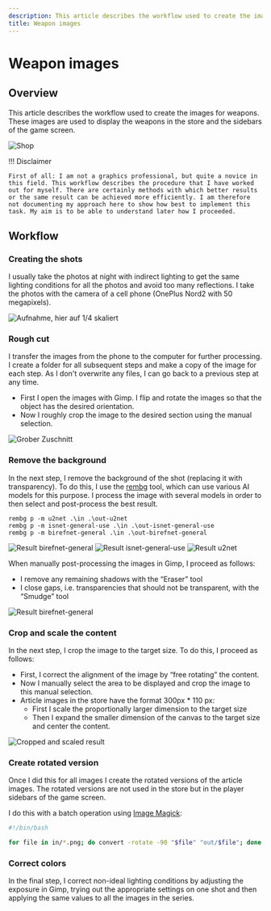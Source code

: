 ```yaml
---
description: This article describes the workflow used to create the images for weapons. These images are used to display the weapons in the store and the sidebars of the game screen.
title: Weapon images
---
```


# Weapon images

## Overview

This article describes the workflow used to create the images for weapons. These images are used to display the weapons in the store and the sidebars of the game screen.

![Shop](/en/media/screenshot-shop.png)

!!! Disclaimer

    First of all: I am not a graphics professional, but quite a novice in this field. This workflow describes the procedure that I have worked out for myself. There are certainly methods with which better results or the same result can be achieved more efficiently. I am therefore not documenting my approach here to show how best to implement this task. My aim is to be able to understand later how I proceeded.

## Workflow

### Creating the shots

I usually take the photos at night with indirect lighting to get the same lighting conditions for all the photos and avoid too many reflections. I take the photos with the camera of a cell phone (OnePlus Nord2 with 50 megapixels).

![Aufnahme, hier auf 1/4 skaliert](/en/media/development/0-09.jpg)

### Rough cut

I transfer the images from the phone to the computer for further processing. I create a folder for all subsequent steps and make a copy of the image for each step. As I don't overwrite any files, I can go back to a previous step at any time.

- First I open the images with Gimp. I flip and rotate the images so that the object has the desired orientation.
- Now I roughly crop the image to the desired section using the manual selection.

![Grober Zuschnitt](/en/media/development/1-09.jpg)

### Remove the background

In the next step, I remove the background of the shot (replacing it with transparency). To do this, I use the [rembg](https://github.com/danielgatis/rembg) tool, which can use various AI models for this purpose. I process the image with several models in order to then select and post-process the best result.

```pwsh
rembg p -m u2net .\in .\out-u2net
rembg p -m isnet-general-use .\in .\out-isnet-general-use
rembg p -m birefnet-general .\in .\out-birefnet-general
```

![Result birefnet-general](/en/media/development/2-birefnet-general.png)
![Result isnet-general-use](/en/media/development/2-isnet-general-use.png)
![Result u2net](/en/media/development/2-u2net.png)

When manually post-processing the images in Gimp, I proceed as follows:

- I remove any remaining shadows with the “Eraser” tool
- I close gaps, i.e. transparencies that should not be transparent, with the “Smudge” tool

![Result birefnet-general](/en/media/development/3-removed-bg-09.png)

### Crop and scale the content

In the next step, I crop the image to the target size. To do this, I proceed as follows:

- First, I correct the alignment of the image by “free rotating” the content.
- Now I manually select the area to be displayed and crop the image to this manual selection.
- Article images in the store have the format 300px * 110 px:
  - First I scale the proportionally larger dimension to the target size
  - Then I expand the smaller dimension of the canvas to the target size and center the content.

![Cropped and scaled result](/en/media/development/result-09.png)

### Create rotated version

Once I did this for all images I create the rotated versions of the article images. The rotated versions are not used in the store but in the player sidebars of the game screen. 

I do this with a batch operation using [Image Magick](https://imagemagick.org/index.php):

```sh
#!/bin/bash

for file in in/*.png; do convert -rotate -90 "$file" "out/$file"; done
```

### Correct colors

In the final step, I correct non-ideal lighting conditions by adjusting the exposure in Gimp, trying out the appropriate settings on one shot and then applying the same values to all the images in the series.
